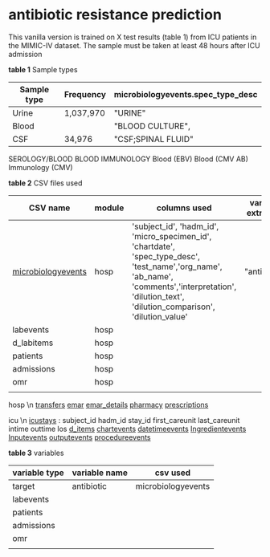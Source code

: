 # antibiotic resistance prediction
This vanilla version is trained on X test results (table 1) from ICU patients in the MIMIC-IV dataset.
The sample must be taken at least 48 hours after ICU admission

**table 1**
Sample types

|Sample type|Frequency|microbiologyevents.spec_type_desc|
|---|---|---|
|Urine|1,037,970|"URINE"|
|Blood|   |"BLOOD CULTURE",|
|CSF|34,976|"CSF;SPINAL FLUID"|

SEROLOGY/BLOOD
BLOOD
IMMUNOLOGY
Blood (EBV)
Blood (CMV AB)
Immunology (CMV)

**table 2**
CSV files used

|CSV name|module|columns used|variable extracted|
|---|---|---|---|
|[microbiologyevents](https://mimic.mit.edu/docs/iv/modules/hosp/microbiologyevents/)|hosp|'subject_id', 'hadm_id', 'micro_specimen_id', 'chartdate', 'spec_type_desc', 'test_name','org_name', 'ab_name', 'comments','interpretation', 'dilution_text', 'dilution_comparison', 'dilution_value'|"antibiotic"|
|labevents|hosp|||
|d_labitems|hosp|||
|patients|hosp|||
|admissions|hosp|||
|omr|hosp|||
|||||

hosp \n
[transfers]()
[emar]()
[emar_details]()
[pharmacy]()
[prescriptions]()

icu \n
[icustays]() : subject_id hadm_id stay_id first_careunit last_careunit intime outtime los
[d_items]()
[chartevents](https://mimic.mit.edu/docs/iv/modules/icu/chartevents/)
[datetimeevents]()
[Ingredientevents]()
[Inputevents]()
[outputevents](https://mimic.mit.edu/docs/iv/modules/icu/outputevents/)
[procedureevents](https://mimic.mit.edu/docs/iv/modules/icu/procedureevents/)

**table 3**
variables

|variable type|variable name|csv used|
|---|---|---|
|target|antibiotic|microbiologyevents|
|labevents|||
|patients|||
|admissions|||
|omr|||
||||



